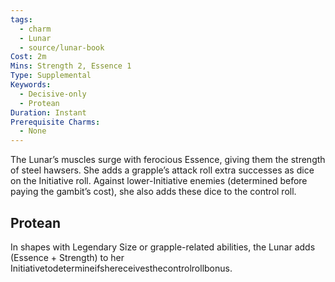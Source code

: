 ```yaml
---
tags:
  - charm
  - Lunar
  - source/lunar-book
Cost: 2m
Mins: Strength 2, Essence 1
Type: Supplemental
Keywords:
  - Decisive-only
  - Protean
Duration: Instant
Prerequisite Charms:
  - None
---
```

The Lunar’s muscles surge with ferocious Essence, giving them the strength of steel hawsers. She adds a grapple’s attack roll extra successes as dice on the Initiative roll. Against lower-Initiative enemies (determined before paying the gambit’s cost), she also adds these dice to the control roll. 
## Protean 

In shapes with Legendary Size or grapple-related abilities, the Lunar adds (Essence + Strength) to her Initiativetodetermineifshereceivesthecontrolrollbonus.